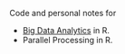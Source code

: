 
Code and personal notes for 
- [Big Data Analytics](https://umatter.github.io/BigData/) in R.  
- Parallel Processing in R.  
